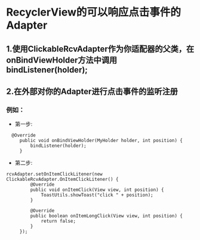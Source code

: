 # RecyclerView的可以响应点击事件的Adapter
## 1.使用ClickableRcvAdapter作为你适配器的父类，在onBindViewHolder方法中调用bindListener(holder);

## 2.在外部对你的Adapter进行点击事件的监听注册

### 例如：
   * 第一步:
   ```
     @Override
        public void onBindViewHolder(MyHolder holder, int position) {
            bindListener(holder);
        }
```
	
   * 第二步:
   ```
   rcvAdapter.setOnItemClickLitener(new ClickableRcvAdapter.OnItemClickLitener() {
            @Override
            public void onItemClick(View view, int position) {
                ToastUtils.showToast("click " + position);
            }

            @Override
            public boolean onItemLongClick(View view, int position) {
                return false;
            }
        });
```
